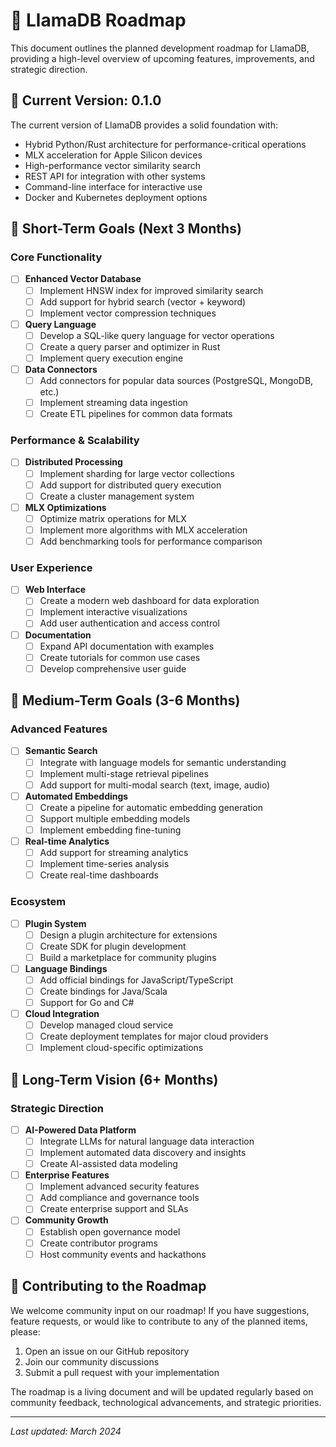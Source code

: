 # 🔮 LlamaDB Roadmap

This document outlines the planned development roadmap for LlamaDB, providing a high-level overview of upcoming features, improvements, and strategic direction.

## 🎯 Current Version: 0.1.0

The current version of LlamaDB provides a solid foundation with:

- Hybrid Python/Rust architecture for performance-critical operations
- MLX acceleration for Apple Silicon devices
- High-performance vector similarity search
- REST API for integration with other systems
- Command-line interface for interactive use
- Docker and Kubernetes deployment options

## 📅 Short-Term Goals (Next 3 Months)

### Core Functionality

- [ ] **Enhanced Vector Database**
  - [ ] Implement HNSW index for improved similarity search
  - [ ] Add support for hybrid search (vector + keyword)
  - [ ] Implement vector compression techniques

- [ ] **Query Language**
  - [ ] Develop a SQL-like query language for vector operations
  - [ ] Create a query parser and optimizer in Rust
  - [ ] Implement query execution engine

- [ ] **Data Connectors**
  - [ ] Add connectors for popular data sources (PostgreSQL, MongoDB, etc.)
  - [ ] Implement streaming data ingestion
  - [ ] Create ETL pipelines for common data formats

### Performance & Scalability

- [ ] **Distributed Processing**
  - [ ] Implement sharding for large vector collections
  - [ ] Add support for distributed query execution
  - [ ] Create a cluster management system

- [ ] **MLX Optimizations**
  - [ ] Optimize matrix operations for MLX
  - [ ] Implement more algorithms with MLX acceleration
  - [ ] Add benchmarking tools for performance comparison

### User Experience

- [ ] **Web Interface**
  - [ ] Create a modern web dashboard for data exploration
  - [ ] Implement interactive visualizations
  - [ ] Add user authentication and access control

- [ ] **Documentation**
  - [ ] Expand API documentation with examples
  - [ ] Create tutorials for common use cases
  - [ ] Develop comprehensive user guide

## 📆 Medium-Term Goals (3-6 Months)

### Advanced Features

- [ ] **Semantic Search**
  - [ ] Integrate with language models for semantic understanding
  - [ ] Implement multi-stage retrieval pipelines
  - [ ] Add support for multi-modal search (text, image, audio)

- [ ] **Automated Embeddings**
  - [ ] Create a pipeline for automatic embedding generation
  - [ ] Support multiple embedding models
  - [ ] Implement embedding fine-tuning

- [ ] **Real-time Analytics**
  - [ ] Add support for streaming analytics
  - [ ] Implement time-series analysis
  - [ ] Create real-time dashboards

### Ecosystem

- [ ] **Plugin System**
  - [ ] Design a plugin architecture for extensions
  - [ ] Create SDK for plugin development
  - [ ] Build a marketplace for community plugins

- [ ] **Language Bindings**
  - [ ] Add official bindings for JavaScript/TypeScript
  - [ ] Create bindings for Java/Scala
  - [ ] Support for Go and C#

- [ ] **Cloud Integration**
  - [ ] Develop managed cloud service
  - [ ] Create deployment templates for major cloud providers
  - [ ] Implement cloud-specific optimizations

## 🔭 Long-Term Vision (6+ Months)

### Strategic Direction

- [ ] **AI-Powered Data Platform**
  - [ ] Integrate LLMs for natural language data interaction
  - [ ] Implement automated data discovery and insights
  - [ ] Create AI-assisted data modeling

- [ ] **Enterprise Features**
  - [ ] Implement advanced security features
  - [ ] Add compliance and governance tools
  - [ ] Create enterprise support and SLAs

- [ ] **Community Growth**
  - [ ] Establish open governance model
  - [ ] Create contributor programs
  - [ ] Host community events and hackathons

## 🤝 Contributing to the Roadmap

We welcome community input on our roadmap! If you have suggestions, feature requests, or would like to contribute to any of the planned items, please:

1. Open an issue on our GitHub repository
2. Join our community discussions
3. Submit a pull request with your implementation

The roadmap is a living document and will be updated regularly based on community feedback, technological advancements, and strategic priorities.

---

*Last updated: March 2024* 